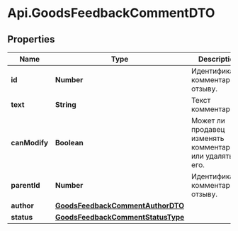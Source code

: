 # Api.GoodsFeedbackCommentDTO

## Properties

Name | Type | Description | Notes
------------ | ------------- | ------------- | -------------
**id** | **Number** | Идентификатор комментария к отзыву.  | 
**text** | **String** | Текст комментария. | 
**canModify** | **Boolean** | Может ли продавец изменять комментарий или удалять его. | [optional] 
**parentId** | **Number** | Идентификатор комментария к отзыву.  | [optional] 
**author** | [**GoodsFeedbackCommentAuthorDTO**](GoodsFeedbackCommentAuthorDTO.md) |  | 
**status** | [**GoodsFeedbackCommentStatusType**](GoodsFeedbackCommentStatusType.md) |  | 


